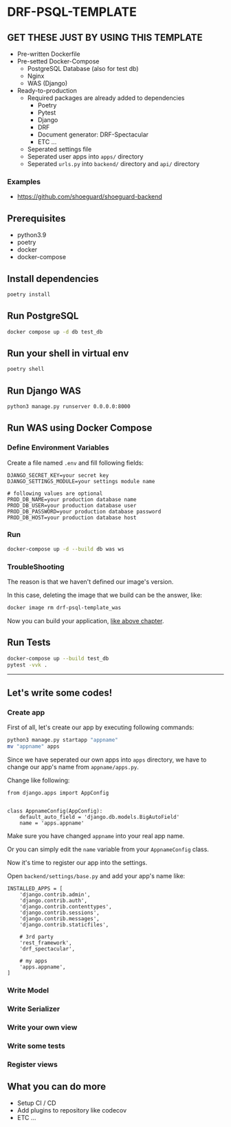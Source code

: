 # DRF-PSQL-TEMPLATE

## GET THESE JUST BY USING THIS TEMPLATE

- Pre-written Dockerfile
- Pre-setted Docker-Compose
  - PostgreSQL Database (also for test db)
  - Nginx
  - WAS (Django)
- Ready-to-production
  - Required packages are already added to dependencies
    - Poetry
    - Pytest
    - Django
    - DRF
    - Document generator: DRF-Spectacular
    - ETC ...
  - Seperated settings file
  - Seperated user apps into `apps/` directory
  - Seperated `urls.py` into `backend/` directory and `api/` directory

### Examples
- <https://github.com/shoeguard/shoeguard-backend>

## Prerequisites

- python3.9
- poetry
- docker
- docker-compose

## Install dependencies

```sh
poetry install
```

## Run PostgreSQL

```sh
docker compose up -d db test_db
```

## Run your shell in virtual env

```sh
poetry shell
```

## Run Django WAS

```sh
python3 manage.py runserver 0.0.0.0:8000
```

## Run WAS using Docker Compose

### Define Environment Variables

Create a file named `.env` and fill following fields:

```env
DJANGO_SECRET_KEY=your secret key
DJANGO_SETTINGS_MODULE=your settings module name

# following values are optional
PROD_DB_NAME=your production database name
PROD_DB_USER=your production database user
PROD_DB_PASSWORD=your production database password
PROD_DB_HOST=your production database host
```

### Run

```sh
docker-compose up -d --build db was ws
```

### TroubleShooting

The reason is that we haven't defined our image's version.

In this case, deleting the image that we build can be the answer, like:

```sh
docker image rm drf-psql-template_was
```

Now you can build your application, [like above chapter](###Run).

## Run Tests

```sh
docker-compose up --build test_db
pytest -vvk .
```

---

## Let's write some codes!

### Create app

First of all, let's create our app by executing following commands:

```sh
python3 manage.py startapp "appname"
mv "appname" apps
```

Since we have seperated our own apps into `apps` directory, we have to change our app's name from `appname/apps.py`.

Change like following:

```python3
from django.apps import AppConfig


class AppnameConfig(AppConfig):
    default_auto_field = 'django.db.models.BigAutoField'
    name = 'apps.appname'
```

Make sure you have changed `appname` into your real app name.

Or you can simply edit the `name` variable from your `AppnameConfig` class.

Now it's time to register our app into the settings.

Open `backend/settings/base.py` and add your app's name like:

```python3
INSTALLED_APPS = [
    'django.contrib.admin',
    'django.contrib.auth',
    'django.contrib.contenttypes',
    'django.contrib.sessions',
    'django.contrib.messages',
    'django.contrib.staticfiles',

    # 3rd party
    'rest_framework',
    'drf_spectacular',

    # my apps
    'apps.appname',
]
```

### Write Model

### Write Serializer

### Write your own view

### Write some tests

### Register views

## What you can do more

- Setup CI / CD
- Add plugins to repository like codecov
- ETC ...

